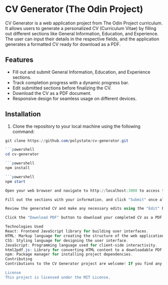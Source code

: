 # CV Generator (The Odin Project)

CV Generator is a web application project from The Odin Project curriculum. It allows users to generate a personalized CV (Curriculum Vitae) by filling out different sections like General Information, Education, and Experience. The user can input their details in the respective fields, and the application generates a formatted CV ready for download as a PDF.

## Features

- Fill out and submit General Information, Education, and Experience sections.
- Track completion progress with a dynamic progress bar.
- Edit submitted sections before finalizing the CV.
- Download the CV as a PDF document.
- Responsive design for seamless usage on different devices.

## Installation

1. Clone the repository to your local machine using the following command:

````powershell
git clone https://github.com/polystate/cv-generator.git

```powershell
cd cv-generator

```powershell
npm install

```powershell
npm start

Open your web browser and navigate to http://localhost:3000 to access the application.

Fill out the sections with your information, and click "Submit" once all sections are complete.

Review the generated CV and make any necessary edits using the "Edit" button.

Click the "Download PDF" button to download your completed CV as a PDF document.

Technologies Used
React: Frontend JavaScript library for building user interfaces.
HTML: Markup language for creating the structure of the web application.
CSS: Styling language for designing the user interface.
JavaScript: Programming language used for client-side interactivity.
html2pdf.js: Library for converting HTML content to a downloadable PDF.
npm: Package manager for installing project dependencies.
Contributing
Contributions to the CV Generator project are welcome! If you find any bugs or have suggestions for improvements, feel free to open an issue or submit a pull request. Please make sure to follow the project's code of conduct.

License
This project is licensed under the MIT License.




````
